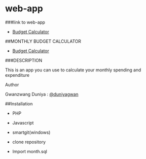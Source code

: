 web-app
=======
###link to web-app
- [Budget Calculator](http://invis.io/CB441OJZ)


 ##MONTHLY BUDGET CALCULATOR

- [Budget Calculator](http://imm.edumedia.ca/duni0004/mtm1529/budgetcalculator)


 ###DESCRIPTION

 This is an app you can use to calculate your monthly spending and expenditure


 Author


 Gwanzwang Duniya : [@duniyagwan](https://github.com/duniyagwan)



 ##Installation


 - PHP

 - Javascript

 - smartgit(windows)

 - clone repository

 - Import month.sql 